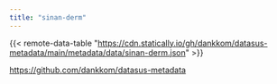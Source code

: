 ```yaml
---
title: "sinan-derm"
---
```


{{< remote-data-table "https://cdn.statically.io/gh/dankkom/datasus-metadata/main/metadata/data/sinan-derm.json" >}}

https://github.com/dankkom/datasus-metadata
